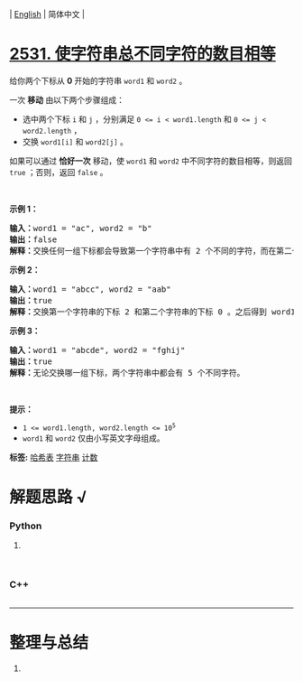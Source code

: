 | [English](README_EN.md) | 简体中文 |

# [2531. 使字符串总不同字符的数目相等](https://leetcode.cn/problems/make-number-of-distinct-characters-equal)
<p>给你两个下标从 <strong>0</strong> 开始的字符串 <code>word1</code> 和 <code>word2</code> 。</p>

<p>一次 <strong>移动</strong> 由以下两个步骤组成：</p>

<ul>
	<li>选中两个下标&nbsp;<code>i</code> 和 <code>j</code> ，分别满足 <code>0 &lt;= i &lt; word1.length</code> 和 <code>0 &lt;= j &lt; word2.length</code> ，</li>
	<li>交换 <code>word1[i]</code> 和 <code>word2[j]</code> 。</li>
</ul>

<p>如果可以通过 <strong>恰好一次</strong> 移动，使 <code>word1</code> 和 <code>word2</code> 中不同字符的数目相等，则返回 <code>true</code> ；否则，返回 <code>false</code> 。</p>

<p>&nbsp;</p>

<p><strong>示例 1：</strong></p>

<pre><strong>输入：</strong>word1 = "ac", word2 = "b"
<strong>输出：</strong>false
<strong>解释：</strong>交换任何一组下标都会导致第一个字符串中有 2 个不同的字符，而在第二个字符串中只有 1 个不同字符。
</pre>

<p><strong>示例 2：</strong></p>

<pre><strong>输入：</strong>word1 = "abcc", word2 = "aab"
<strong>输出：</strong>true
<strong>解释：</strong>交换第一个字符串的下标 2 和第二个字符串的下标 0 。之后得到 word1 = "abac" 和 word2 = "cab" ，各有 3 个不同字符。
</pre>

<p><strong>示例 3：</strong></p>

<pre><strong>输入：</strong>word1 = "abcde", word2 = "fghij"
<strong>输出：</strong>true
<strong>解释：</strong>无论交换哪一组下标，两个字符串中都会有 5 个不同字符。</pre>

<p>&nbsp;</p>

<p><strong>提示：</strong></p>

<ul>
	<li><code>1 &lt;= word1.length, word2.length &lt;= 10<sup>5</sup></code></li>
	<li><code>word1</code> 和 <code>word2</code> 仅由小写英文字母组成。</li>
</ul>

**标签:**  [哈希表](https://leetcode.cn/tag/hash-table) [字符串](https://leetcode.cn/tag/string) [计数](https://leetcode.cn/tag/counting) 
# 解题思路 √

### Python

1. 

```python

```


```python

```

### C++

```cpp

```

---



# 整理与总结

1. 